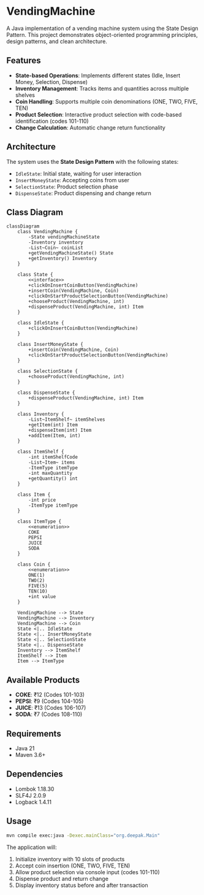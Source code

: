 # VendingMachine

A Java implementation of a vending machine system using the State Design Pattern. This project demonstrates object-oriented programming principles, design patterns, and clean architecture.

## Features

- **State-based Operations**: Implements different states (Idle, Insert Money, Selection, Dispense)
- **Inventory Management**: Tracks items and quantities across multiple shelves
- **Coin Handling**: Supports multiple coin denominations (ONE, TWO, FIVE, TEN)
- **Product Selection**: Interactive product selection with code-based identification (codes 101-110)
- **Change Calculation**: Automatic change return functionality

## Architecture

The system uses the **State Design Pattern** with the following states:
- `IdleState`: Initial state, waiting for user interaction
- `InsertMoneyState`: Accepting coins from user
- `SelectionState`: Product selection phase
- `DispenseState`: Product dispensing and change return

## Class Diagram

```mermaid
classDiagram
    class VendingMachine {
        -State vendingMachineState
        -Inventory inventory
        -List~Coin~ coinList
        +getVendingMachineState() State
        +getInventory() Inventory
    }
    
    class State {
        <<interface>>
        +clickOnInsertCoinButton(VendingMachine)
        +insertCoin(VendingMachine, Coin)
        +clickOnStartProductSelectionButton(VendingMachine)
        +chooseProduct(VendingMachine, int)
        +dispenseProduct(VendingMachine, int) Item
    }
    
    class IdleState {
        +clickOnInsertCoinButton(VendingMachine)
    }
    
    class InsertMoneyState {
        +insertCoin(VendingMachine, Coin)
        +clickOnStartProductSelectionButton(VendingMachine)
    }
    
    class SelectionState {
        +chooseProduct(VendingMachine, int)
    }
    
    class DispenseState {
        +dispenseProduct(VendingMachine, int) Item
    }
    
    class Inventory {
        -List~ItemShelf~ itemShelves
        +getItem(int) Item
        +dispenseItem(int) Item
        +addItem(Item, int)
    }
    
    class ItemShelf {
        -int itemShelfCode
        -List~Item~ items
        -ItemType itemType
        -int maxQuantity
        +getQuantity() int
    }
    
    class Item {
        -int price
        -ItemType itemType
    }
    
    class ItemType {
        <<enumeration>>
        COKE
        PEPSI
        JUICE
        SODA
    }
    
    class Coin {
        <<enumeration>>
        ONE(1)
        TWO(2)
        FIVE(5)
        TEN(10)
        +int value
    }
    
    VendingMachine --> State
    VendingMachine --> Inventory
    VendingMachine --> Coin
    State <|.. IdleState
    State <|.. InsertMoneyState
    State <|.. SelectionState
    State <|.. DispenseState
    Inventory --> ItemShelf
    ItemShelf --> Item
    Item --> ItemType
```

## Available Products

- **COKE**: ₹12 (Codes 101-103)
- **PEPSI**: ₹9 (Codes 104-105)
- **JUICE**: ₹13 (Codes 106-107)
- **SODA**: ₹7 (Codes 108-110)

## Requirements

- Java 21
- Maven 3.6+

## Dependencies

- Lombok 1.18.30
- SLF4J 2.0.9
- Logback 1.4.11

## Usage

```bash
mvn compile exec:java -Dexec.mainClass="org.deepak.Main"
```

The application will:
1. Initialize inventory with 10 slots of products
2. Accept coin insertion (ONE, TWO, FIVE, TEN)
3. Allow product selection via console input (codes 101-110)
4. Dispense product and return change
5. Display inventory status before and after transaction